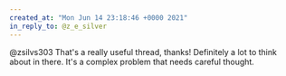 ```yaml
---
created_at: "Mon Jun 14 23:18:46 +0000 2021"
in_reply_to: @z_e_silver
---
```


@zsilvs303 That's a really useful thread, thanks! Definitely a lot to think about in there. It's a complex problem that needs careful thought.